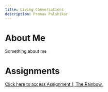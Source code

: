 ```yaml
---
title: Living Conversations
description: Pranav Palshikar
---
```

# About Me
Something about me

# Assignments
[Click here to access Assignment 1, The Rainbow.](assignment)

